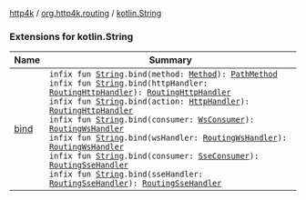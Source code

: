 [http4k](../../index.md) / [org.http4k.routing](../index.md) / [kotlin.String](./index.md)

### Extensions for kotlin.String

| Name | Summary |
|---|---|
| [bind](bind.md) | `infix fun `[`String`](https://kotlinlang.org/api/latest/jvm/stdlib/kotlin/-string/index.html)`.bind(method: `[`Method`](../../org.http4k.core/-method/index.md)`): `[`PathMethod`](../-path-method/index.md)<br>`infix fun `[`String`](https://kotlinlang.org/api/latest/jvm/stdlib/kotlin/-string/index.html)`.bind(httpHandler: `[`RoutingHttpHandler`](../-routing-http-handler/index.md)`): `[`RoutingHttpHandler`](../-routing-http-handler/index.md)<br>`infix fun `[`String`](https://kotlinlang.org/api/latest/jvm/stdlib/kotlin/-string/index.html)`.bind(action: `[`HttpHandler`](../../org.http4k.core/-http-handler.md)`): `[`RoutingHttpHandler`](../-routing-http-handler/index.md)<br>`infix fun `[`String`](https://kotlinlang.org/api/latest/jvm/stdlib/kotlin/-string/index.html)`.bind(consumer: `[`WsConsumer`](../../org.http4k.websocket/-ws-consumer.md)`): `[`RoutingWsHandler`](../-routing-ws-handler/index.md)<br>`infix fun `[`String`](https://kotlinlang.org/api/latest/jvm/stdlib/kotlin/-string/index.html)`.bind(wsHandler: `[`RoutingWsHandler`](../-routing-ws-handler/index.md)`): `[`RoutingWsHandler`](../-routing-ws-handler/index.md)<br>`infix fun `[`String`](https://kotlinlang.org/api/latest/jvm/stdlib/kotlin/-string/index.html)`.bind(consumer: `[`SseConsumer`](../../org.http4k.sse/-sse-consumer.md)`): `[`RoutingSseHandler`](../-routing-sse-handler/index.md)<br>`infix fun `[`String`](https://kotlinlang.org/api/latest/jvm/stdlib/kotlin/-string/index.html)`.bind(sseHandler: `[`RoutingSseHandler`](../-routing-sse-handler/index.md)`): `[`RoutingSseHandler`](../-routing-sse-handler/index.md) |
